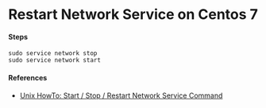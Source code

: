 # Restart Network Service on Centos 7

#### Steps

    sudo service network stop
    sudo service network start

#### References
* [Unix HowTo: Start / Stop / Restart Network Service Command](http://www.cyberciti.biz/faq/unix-network-service-restart-stop/)